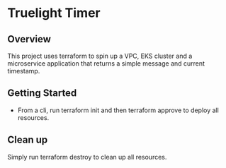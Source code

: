 # Truelight Timer

## Overview
This project uses terraform to spin up a VPC, EKS cluster and a microservice application that returns a simple message and current timestamp.

## Getting Started
* From a cli, run terraform init and then terraform approve to deploy all resources.  

## Clean up
Simply run terraform destroy to clean up all resources.
